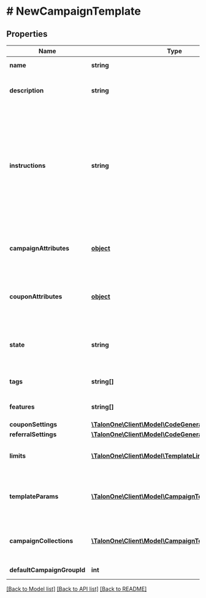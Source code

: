 # # NewCampaignTemplate

## Properties

Name | Type | Description | Notes
------------ | ------------- | ------------- | -------------
**name** | **string** | The campaign template name. | 
**description** | **string** | Customer-facing text that explains the objective of the template. | 
**instructions** | **string** | Customer-facing text that explains how to use the template. For example, you can use this property to explain the available attributes of this template, and how they can be modified when a user uses this template to create a new campaign. | 
**campaignAttributes** | [**object**](.md) | The Campaign Attributes that Campaigns created from this template will have by default. | [optional] 
**couponAttributes** | [**object**](.md) | The Campaign Attributes that Coupons created from this template will have by default. | [optional] 
**state** | **string** | Only Campaign Templates in &#39;available&#39; state may be used to create Campaigns. | 
**tags** | **string[]** | A list of tags for the campaign template. | [optional] 
**features** | **string[]** | A list of features for the campaign template. | [optional] 
**couponSettings** | [**\TalonOne\Client\Model\CodeGeneratorSettings**](CodeGeneratorSettings.md) |  | [optional] 
**referralSettings** | [**\TalonOne\Client\Model\CodeGeneratorSettings**](CodeGeneratorSettings.md) |  | [optional] 
**limits** | [**\TalonOne\Client\Model\TemplateLimitConfig[]**](TemplateLimitConfig.md) | The set of limits that will operate for this campaign template. | [optional] 
**templateParams** | [**\TalonOne\Client\Model\CampaignTemplateParams[]**](CampaignTemplateParams.md) | Template parameters are fields which can be used to replace values in a rule. | [optional] 
**campaignCollections** | [**\TalonOne\Client\Model\CampaignTemplateCollection[]**](CampaignTemplateCollection.md) | The campaign collections from the blueprint campaign for the template. | [optional] 
**defaultCampaignGroupId** | **int** | The default campaignGroupId. | [optional] 

[[Back to Model list]](../../README.md#documentation-for-models) [[Back to API list]](../../README.md#documentation-for-api-endpoints) [[Back to README]](../../README.md)


